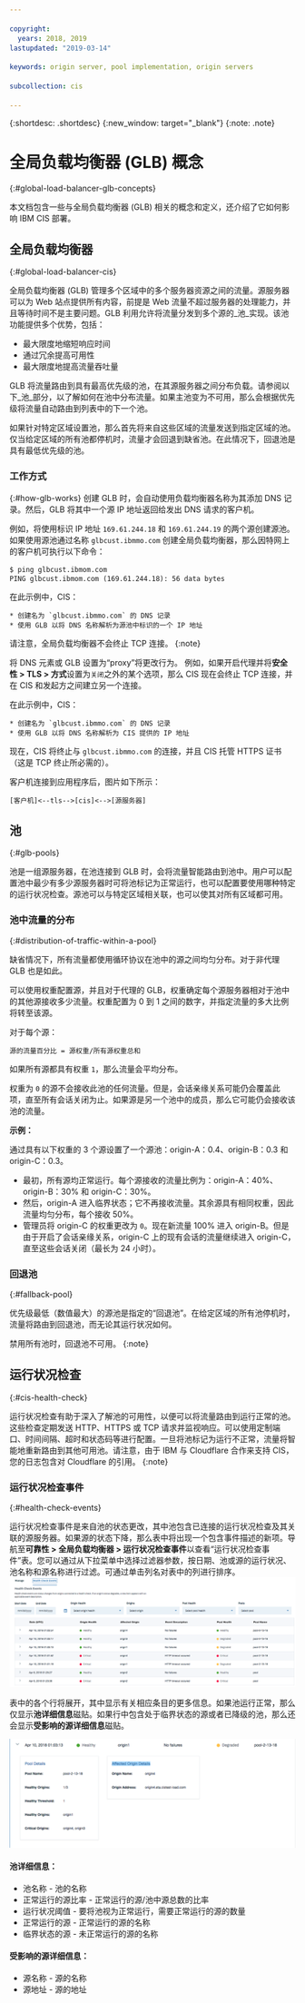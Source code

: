 ```yaml
---

copyright:
  years: 2018, 2019
lastupdated: "2019-03-14"

keywords: origin server, pool implementation, origin servers

subcollection: cis

---
```


{:shortdesc: .shortdesc} 
{:new_window: target="_blank"} 
{:note: .note}

# 全局负载均衡器 (GLB) 概念
{:#global-load-balancer-glb-concepts}

本文档包含一些与全局负载均衡器 (GLB) 相关的概念和定义，还介绍了它如何影响 IBM CIS 部署。

## 全局负载均衡器
{:#global-load-balancer-cis}

全局负载均衡器 (GLB) 管理多个区域中的多个服务器资源之间的流量。源服务器可以为 Web 站点提供所有内容，前提是 Web 流量不超过服务器的处理能力，并且等待时间不是主要问题。GLB 利用允许将流量分发到多个源的_池_实现。该池功能提供多个优势，包括：

  * 最大限度地缩短响应时间
  * 通过冗余提高可用性
  * 最大限度地提高流量吞吐量

GLB 将流量路由到具有最高优先级的池，在其源服务器之间分布负载。请参阅以下_池_部分，以了解如何在池中分布流量。如果主池变为不可用，那么会根据优先级将流量自动路由到列表中的下一个池。

如果针对特定区域设置池，那么首先将来自这些区域的流量发送到指定区域的池。仅当给定区域的所有池都停机时，流量才会回退到缺省池。在此情况下，回退池是具有最低优先级的池。 

### 工作方式
{:#how-glb-works}
创建 GLB 时，会自动使用负载均衡器名称为其添加 DNS 记录。然后，GLB 将其中一个源 IP 地址返回给发出 DNS 请求的客户机。

例如，将使用标识 IP 地址 `169.61.244.18` 和 `169.61.244.19` 的两个源创建源池。如果使用源池通过名称 `glbcust.ibmmo.com` 创建全局负载均衡器，那么因特网上的客户机可执行以下命令：
```
$ ping glbcust.ibmom.com
PING glbcust.ibmom.com (169.61.244.18): 56 data bytes
```
在此示例中，CIS：

    * 创建名为 `glbcust.ibmmo.com` 的 DNS 记录
    * 使用 GLB 以将 DNS 名称解析为源池中标识的一个 IP 地址

请注意，全局负载均衡器不会终止 TCP 连接。
{:note}

将 DNS 元素或 GLB 设置为“proxy”将更改行为。
例如，如果开启代理并将**安全性 > TLS > 方式**设置为`关闭`之外的某个选项，那么 CIS 现在会终止 TCP 连接，并在 CIS 和发起方之间建立另一个连接。

在此示例中，CIS：

    * 创建名为 `glbcust.ibmmo.com` 的 DNS 记录
    * 使用 GLB 以将 DNS 名称解析为 CIS 提供的 IP 地址
    
现在，CIS 将终止与 `glbcust.ibmmo.com` 的连接，并且 CIS 托管 HTTPS 证书（这是 TCP 终止所必需的）。

客户机连接到应用程序后，图片如下所示：

`[客户机]<--tls-->[cis]<-->[源服务器]`

## 池
{:#glb-pools}

池是一组源服务器，在池连接到 GLB 时，会将流量智能路由到池中。用户可以配置池中最少有多少源服务器时可将池标记为正常运行，也可以配置要使用哪种特定的运行状况检查。源池可以与特定区域相关联，也可以使其对所有区域都可用。

### 池中流量的分布
{:#distribution-of-traffic-within-a-pool}

缺省情况下，所有流量都使用循环协议在池中的源之间均匀分布。对于非代理 GLB 也是如此。

可以使用权重配置源，并且对于代理的 GLB，权重确定每个源服务器相对于池中的其他源接收多少流量。权重配置为 0 到 1 之间的数字，并指定流量的多大比例将转至该源。 

对于每个源： 

`源的流量百分比 = 源权重/所有源权重总和`

如果所有源都具有权重 `1`，那么流量会平均分布。 

权重为 `0` 的源不会接收此池的任何流量。但是，会话亲缘关系可能仍会覆盖此项，直至所有会话关闭为止。如果源是另一个池中的成员，那么它可能仍会接收该池的流量。

**示例：** 

通过具有以下权重的 3 个源设置了一个源池：origin-A：0.4、origin-B：0.3 和 origin-C：0.3。 

* 最初，所有源均正常运行。每个源接收的流量比例为：origin-A：40%、origin-B：30% 和 origin-C：30%。
* 然后，origin-A 进入临界状态；它不再接收流量。其余源具有相同权重，因此流量均匀分布，每个接收 50%。
* 管理员将 origin-C 的权重更改为 `0`。现在新流量 100% 进入 origin-B。但是由于开启了会话亲缘关系，origin-C 上的现有会话的流量继续进入 origin-C，直至这些会话关闭（最长为 24 小时）。

### 回退池
{:#fallback-pool}

优先级最低（数值最大）的源池是指定的“回退池”。在给定区域的所有池停机时，流量将路由到回退池，而无论其运行状况如何。

禁用所有池时，回退池不可用。
{:note}

## 运行状况检查
{:#cis-health-check}

运行状况检查有助于深入了解池的可用性，以便可以将流量路由到运行正常的池。这些检查定期发送 HTTP、HTTPS 或 TCP 请求并监视响应。可以使用定制端口、时间间隔、超时和状态码等进行配置。一旦将池标记为运行不正常，流量将智能地重新路由到其他可用池。请注意，由于 IBM 与 Cloudflare 合作来支持 CIS，您的日志包含对 Cloudflare 的引用。
{:note}

### 运行状况检查事件
{:#health-check-events}

运行状况检查事件是来自池的状态更改，其中池包含已连接的运行状况检查及其关联的源服务器。如果源的状态下降，那么表中将出现一个包含事件描述的新项。导航至**可靠性 > 全局负载均衡器 > 运行状况检查事件**以查看“运行状况检查事件”表。您可以通过从下拉菜单中选择过滤器参数，按日期、池或源的运行状况、池名称和源名称进行过滤。可通过单击列名对表中的列进行排序。![“运行状况检查事件”表](images/health-check-events-table.png)

表中的各个行将展开，其中显示有关相应条目的更多信息。如果池运行正常，那么仅显示**池详细信息**磁贴。如果行中包含处于临界状态的源或者已降级的池，那么还会显示**受影响的源详细信息**磁贴。 

![“运行状况检查事件”详细信息](images/health-check-events-details.png)

#### 池详细信息：
* 池名称 - 池的名称
* 正常运行的源比率 - 正常运行的源/池中源总数的比率
* 运行状况阈值 - 要将池视为正常运行，需要正常运行的源的数量
* 正常运行的源 - 正常运行的源的名称
* 临界状态的源 - 未正常运行的源的名称

#### 受影响的源详细信息：
* 源名称 - 源的名称
* 源地址 - 源的地址

